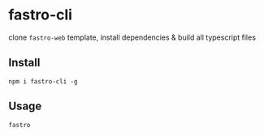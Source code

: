 # fastro-cli

clone `fastro-web` template, install dependencies & build all typescript files

## Install
```
npm i fastro-cli -g
```

## Usage
```
fastro
```
